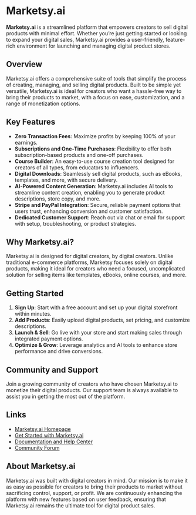 # Marketsy.ai

**Marketsy.ai** is a streamlined platform that empowers creators to sell digital products with minimal effort. Whether you’re just getting started or looking to expand your digital sales, Marketsy.ai provides a user-friendly, feature-rich environment for launching and managing digital product stores.

## Overview

Marketsy.ai offers a comprehensive suite of tools that simplify the process of creating, managing, and selling digital products. Built to be simple yet versatile, Marketsy.ai is ideal for creators who want a hassle-free way to bring their products to market, with a focus on ease, customization, and a range of monetization options.

## Key Features

- **Zero Transaction Fees**: Maximize profits by keeping 100% of your earnings.
- **Subscriptions and One-Time Purchases**: Flexibility to offer both subscription-based products and one-off purchases.
- **Course Builder**: An easy-to-use course creation tool designed for creators of all types, from educators to influencers.
- **Digital Downloads**: Seamlessly sell digital products, such as eBooks, templates, and more, with secure delivery.
- **AI-Powered Content Generation**: Marketsy.ai includes AI tools to streamline content creation, enabling you to generate product descriptions, store copy, and more.
- **Stripe and PayPal Integration**: Secure, reliable payment options that users trust, enhancing conversion and customer satisfaction.
- **Dedicated Customer Support**: Reach out via chat or email for support with setup, troubleshooting, or product strategies.

## Why Marketsy.ai?

Marketsy.ai is designed for digital creators, by digital creators. Unlike traditional e-commerce platforms, Marketsy focuses solely on digital products, making it ideal for creators who need a focused, uncomplicated solution for selling items like templates, eBooks, online courses, and more.

## Getting Started

1. **Sign Up**: Start with a free account and set up your digital storefront within minutes.
2. **Add Products**: Easily upload digital products, set pricing, and customize descriptions.
3. **Launch & Sell**: Go live with your store and start making sales through integrated payment options.
4. **Optimize & Grow**: Leverage analytics and AI tools to enhance store performance and drive conversions.

## Community and Support

Join a growing community of creators who have chosen Marketsy.ai to monetize their digital products. Our support team is always available to assist you in getting the most out of the platform.

## Links

- [Marketsy.ai Homepage](https://marketsy.ai)
- [Get Started with Marketsy.ai](https://marketsy.ai/auth/sign-in)
- [Documentation and Help Center](https://marketsy.ai/blog/tag/help-center)
- [Community Forum](https://marketsy.ai/community)

## About Marketsy.ai

Marketsy.ai was built with digital creators in mind. Our mission is to make it as easy as possible for creators to bring their products to market without sacrificing control, support, or profit. We are continuously enhancing the platform with new features based on user feedback, ensuring that Marketsy.ai remains the ultimate tool for digital product sales.
